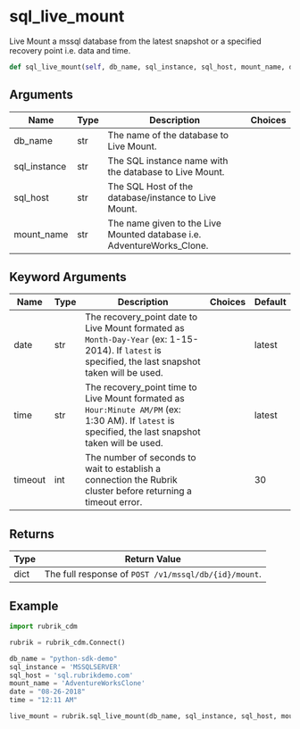 # sql_live_mount

Live Mount a mssql database from the latest snapshot or a specified recovery point i.e. data and time.
```py
def sql_live_mount(self, db_name, sql_instance, sql_host, mount_name, date='latest', time='latest', timeout=30):
```

## Arguments
| Name        | Type | Description                                                                 | Choices |
|-------------|------|-----------------------------------------------------------------------------|---------|
| db_name  | str  | The name of the database to Live Mount. |         |
| sql_instance  | str  | The SQL instance name with the database to Live Mount.  |         | 
| sql_host  | str  | The SQL Host of the database/instance to Live Mount.  |         | 
| mount_name  | str  | The name given to the Live Mounted database i.e. AdventureWorks_Clone.  |         | 
## Keyword Arguments
| Name        | Type | Description                                                                 | Choices | Default |
|-------------|------|-----------------------------------------------------------------------------|---------|---------|
| date  | str  | The recovery_point date to Live Mount formated as `Month-Day-Year` (ex: 1-15-2014). If `latest` is specified, the last snapshot taken will be used.  |         | latest |
| time  | str  | The recovery_point time to Live Mount formated as `Hour:Minute AM/PM` (ex: 1:30 AM). If `latest` is specified, the last snapshot taken will be used. |         | latest |
| timeout  | int  | The number of seconds to wait to establish a connection the Rubrik cluster before returning a timeout error.  |         |    30     |

## Returns
| Type | Return Value                                                                                   |
|------|-----------------------------------------------------------------------------------------------|
| dict  | The full response of `POST /v1/mssql/db/{id}/mount`. |
## Example
```py
import rubrik_cdm

rubrik = rubrik_cdm.Connect()

db_name = "python-sdk-demo"
sql_instance = 'MSSQLSERVER'
sql_host = 'sql.rubrikdemo.com'
mount_name = 'AdventureWorksClone'
date = "08-26-2018"
time = "12:11 AM"

live_mount = rubrik.sql_live_mount(db_name, sql_instance, sql_host, mount_name, date, time)
```